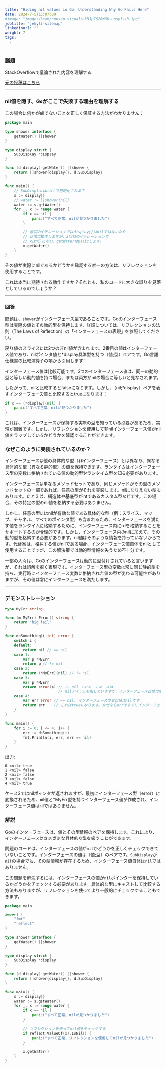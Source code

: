 ```yaml
---
title: "Hiding nil values in Go: Understanding Why Go Fails Here"
date: 2024-7-5T16:07:00
#image: "images/team/nonsap-visuals-kMJp7620W6U-unsplash.jpg"
jobtitle: "jekyll-sitemap"
linkedinurl: ""
weight: 7
tags:
  - 
---
```


### 議題

StackOverflowで議論された内容を理解する

[元の投稿はこちら](https://stackoverflow.com/questions/29138591/hiding-nil-values-understanding-why-go-fails-here/29138676#29138676)

---

### nil値を隠す、Goがここで失敗する理由を理解する

この場合に何かがnilでないことを正しく保証する方法がわかりません：

```go
package main

type shower interface {
    getWater() []shower
}

type display struct {
    SubDisplay *display
}

func (d display) getWater() []shower {
    return []shower{display{}, d.SubDisplay}
}

func main() {
    // SubDisplayはnullで初期化されます
    s := display{}
    // water := []shower{nil}
    water := s.getWater()
    for _, x := range water {
        if x == nil {
            panic("すべて正常、nilが見つかりました")
        }

        // 最初のイテレーションではdisplay{}はnilではないため
        // 正常に動作しますが、2回目のイテレーションで
        // xはnilになり、getWaterはpanicします。
        x.getWater()
    }
}
```

その値が実際にnilであるかどうかを確認する唯一の方法は、リフレクションを使用することです。

これは本当に期待される動作ですか？それとも、私のコードに大きな誤りを見落としているのでしょうか？

---

### 回答

問題は、`shower`がインターフェース型であることです。Goのインターフェース型は実際の値とその動的型を保持します。詳細については、リフレクションの法則（The Laws of Reflection）の「インターフェースの表現」を参照してください。

戻り値のスライスには2つの非nil値が含まれます。2番目の値はインターフェース値であり、nilポインタ値と*display具体型を持つ（値;型）ペアです。Go言語仕様書の比較演算子の項から引用します：

インターフェース値は比較可能です。2つのインターフェース値は、同一の動的型と等しい動的値を持つ場合、または両方がnilの場合に等しいと見なされます。

したがって、nilと比較するとfalseになります。しかし、（nil;*display）ペアを表すインターフェース値と比較するとtrueになります：

```go
if x == (*display)(nil) {
    panic("すべて正常、nilが見つかりました")
}
```

これは、インターフェースが保持する実際の型を知っている必要があるため、実現が困難です。しかし、リフレクションを使用して非nilインターフェース値がnil値をラップしているかどうかを確認することができます。

### なぜこのように実装されているのか？

インターフェースは他の具体的な型（非インターフェース）とは異なり、異なる具体的な型（異なる静的型）の値を保持できます。ランタイムはインターフェース型の変数に格納されている値の動的型やランタイム型を知る必要があります。

インターフェースは単なるメソッドセットであり、同じメソッドがその型のメソッドセットの一部であれば、任意の型がそれを実装します。nilになりえない型もあります。たとえば、構造体や基底型がintであるカスタム型などです。この場合、その特定の型のnil値を格納する必要はありません。

しかし、任意の型にはnilが有効な値である具体的な型（例：スライス、マップ、チャネル、すべてのポインタ型）も含まれるため、インターフェースを満たす値をランタイムに格納するために、インターフェース内にnilを格納することをサポートするのが合理的です。しかし、インターフェース内のnilに加えて、その動的型を格納する必要があります。nil値はそのような情報を持っていないからです。代替案は、格納する値がnilである場合、インターフェース値自体をnilとして使用することですが、この解決策では動的型情報を失うため不十分です。

一部の人々は、Goのインターフェースは動的に型付けされていると言いますが、それは誤解を招く表現です。インターフェース型の変数は常に同じ静的型を持ち、実行時にインターフェース変数に格納された値の型が変わる可能性がありますが、その値は常にインターフェースを満たします。

---

### デモンストレーション

```go
type MyErr string

func (m MyErr) Error() string {
    return "big fail"
}

func doSomething(i int) error {
    switch i {
    default:
        return nil // == nil
    case 1:
        var p *MyErr
        return p // != nil
    case 2:
        return (*MyErr)(nil) // != nil
    case 3:
        var p *MyErr
        return error(p) // != nil インターフェースは
                        // nilアイテムを指していますが、インターフェース自体はnilではありません。
    case 4:
        var err error // == nil: インターフェースのゼロ値はnilです
        return err    // これはtrueになります。なぜならerrはすでにインターフェース型だからです
    }
}

func main() {
    for i := 0; i <= 4; i++ {
        err := doSomething(i)
        fmt.Println(i, err, err == nil)
    }
}
```

出力:

```
0 <nil> true
1 <nil> false
2 <nil> false
3 <nil> false
4 <nil> true
```

ケース2ではnilポインタが返されますが、最初にインターフェース型（error）に変換されるため、nil値と*MyErr型を持つインターフェース値が作成され、インターフェース値はnilではありません。

### 解説

Goのインターフェースは、値とその型情報のペアを保持します。これにより、インターフェースはさまざまな具体的な型を扱うことができます。

問題のコードは、インターフェースの値が`nil`かどうかを正しくチェックできていないことです。インターフェースの値は（値;型）のペアです。`SubDisplay`が`nil`の場合でも、その型情報が存在するため、インターフェース値自体は`nil`ではありません。

この問題を解決するには、インターフェースの値が`nil`ポインターを保持しているかどうかをチェックする必要があります。具体的な型にキャストして比較する方法もありますが、リフレクションを使ってより一般的にチェックすることもできます。

```go
package main

import (
    "fmt"
    "reflect"
)

type shower interface {
    getWater() []shower
}

type display struct {
    SubDisplay *display
}

func (d display) getWater() []shower {
    return []shower{display{}, d.SubDisplay}
}

func main() {
    s := display{}
    water := s.getWater()
    for _, x := range water {
        if x == nil {
            panic("すべて正常、nilが見つかりました")
        }

        // リフレクションを使ってnil値をチェックする
        if reflect.ValueOf(x).IsNil() {
            panic("すべて正常、リフレクションを使用してnilが見つかりました")
        }

        x.getWater()
    }
}
```
